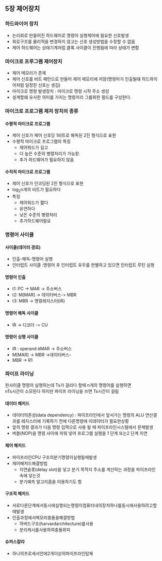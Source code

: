 
## 5장 제어장치
 
###  하드와이어 장치
- 논리회로 만들어진 하드웨어로 명령어 실행제어에 필요한 신호발생
- 회로구조를 물리적을 변경하지 않고는 신호 생성방법을 수정할 수 없음
- 제어 하드웨어는 상태기계처럼 클록 사이클이 진행됨에 따라 상태가 변함
###  마이크로 프루그램 제어장치
- 제어 메모리가 존재
- 제어 신호를 비트 패턴으로 만들어 제어 메모리에 저장(명령어가 인출될떄 하드와이어처럼 일정한 신호는 생김)
- 마이크로 명령 발생장치 : 마이크로 명령 시작 주소 생성
- 설계할떄 유사한 의미를 가지는 명령끼리 그룹화한 필드를 구성한다.

### 마이크로 프로그램 제저 장치의 종류
#### 수평적 마이크로 프로그램
- 제어 신호가 제어 신호당 1비트로 해독된 2진 형식으로 표현
- 수평적 마이크로 프로그램의 특징
  - 제어워드가 길고 
  - 더 높은 수준의 병렬처리가 가능핟.
  - 추가 하드웨어가 필요하지 않음

#### 수직적 마이크로 프로그램
- 제어 신호가 인코딩된 2진 형식으로 표현
- log<sub>2</sub>n개의 비트가 필요하다
- 특징
  - 제어워드가 짧다
  - 유연하다 
  - 낮은 수준의 병령처리
  - 추가하드웨어필요   

### 명령어 사이클
#### 사이클(데이터 경로)
- 인출-해독-명령어 실행 
- 인터럽트 사이클 :명령어 후 인터럽트 유무를 판별하고 있으면 인터럽트 루틴 실행

#### 명령어 인출
- t1: PC -> MAR -> 주소버스 <br>
- t2: M[MAR] -> 데이터버스-> MBR <br>
- t3: MBR -> 명령레지스터(IR)

#### 명령어 해독 사이클
- IR -> 디코더 -> CU

#### 명령어 싱행 사이클
- IR : operand èMAR -> 주소버스
- M[MAR] -> MBR ->데이터버스-
- MBR -> R1

### 파이프 라이닝
한사이클 명령어 실행하는데 Ts가 걸리다 할때  n개의 명령어를 실행하면<br>
nTs시간이 소모된다 
하지만 파이프 라이닝을 쓰면 Ts시간이 걸림
#### 데이터 해저드
- 데이터의존성(data dependency) : 파이프라인에서 앞서가는 명령의 ALU 연산결과를 레지스터에 기록하기 전에 다른명령에 이데이터가 필요한상황
- 앞의 명령 결과가 다음 명령 입력으로 사용 될 때 파이프라인시스템에서 문제발생
- 버블(NOP)을 명령 사이에 끼워 넣어 프로그램 실행을 1 단계 또는2 단계 지연

#### 제어 해저드
- 파이프라인CPU 구조의분기명령이실행될때발생
- 제어해저드해결방법
  - 지연슬롯(delay slot)을 넣고 분기 목적지 주소를 계산하는 과정을 파이프라인 속에 넣는것
  - 분기예측 알고리즘을 이용하기도 함
 
#### 구조적 해저드
- 서로다른단계에서동시에실행되는명령이컴퓨터내의장치하나를동시에사용하려고할때발생
- 인출과정에서메모리충돌을해결방법
  - 하버드구조(harvardarchitecture)를사용
  - 분리캐시를사용하여충돌회피 
#### 슈퍼스칼라
- 하나의프로세서안에2개이상의파이프라인탑재
